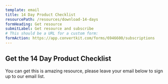 ```yaml
---
template: email
title: 14 Day Product Checklist
resourcePath: /resources/download-14-days
formHeading: Get resource
submitLabel: Get resource and subscribe
# This should be a URL for a custom form:
formAction: https://app.convertkit.com/forms/6946600/subscriptions
---
```


## Get the 14 Day Product Checklist

You can get this is amazing resource, please leave your email below to sign up to our email list.
